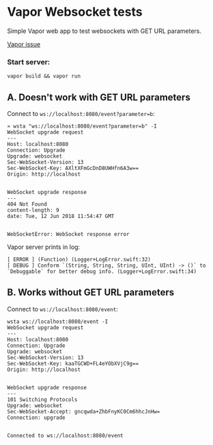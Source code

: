 # Vapor Websocket tests

Simple Vapor web app to test websockets with GET URL parameters.

[Vapor issue](https://github.com/vapor/vapor/issues/1722)

### Start server:

`vapor build && vapor run`

## A. Doesn't work with GET URL parameters

Connect to `ws://localhost:8080/event?parameter=b`:

```
» wsta "ws://localhost:8080/event?parameter=b" -I
WebSocket upgrade request
---
Host: localhost:8080
Connection: Upgrade
Upgrade: websocket
Sec-WebSocket-Version: 13
Sec-WebSocket-Key: AXltXFmGcDnD8UWHfn6A3w==
Origin: http://localhost


WebSocket upgrade response
---
404 Not Found
content-length: 9
date: Tue, 12 Jun 2018 11:54:47 GMT


WebSocketError: WebSocket response error
```

Vapor server prints in log:

```
[ ERROR ] (Function) (Logger+LogError.swift:32)
[ DEBUG ] Conform `(String, String, String, UInt, UInt) -> ()` to `Debuggable` for better debug info. (Logger+LogError.swift:34)
```


## B. Works without GET URL parameters


Connect to `ws://localhost:8080/event`:

```
wsta ws://localhost:8080/event -I
WebSocket upgrade request
---
Host: localhost:8080
Connection: Upgrade
Upgrade: websocket
Sec-WebSocket-Version: 13
Sec-WebSocket-Key: kaaTGCWD+FL4eYObXVjC9g==
Origin: http://localhost


WebSocket upgrade response
---
101 Switching Protocols
Upgrade: websocket
Sec-WebSocket-Accept: gncqwda+ZhbFnyKC0Cm6hhcJnHw=
Connection: upgrade


Connected to ws://localhost:8080/event
```
